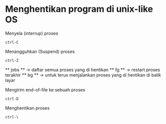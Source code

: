 # Menghentikan program di unix-like OS

Menyela (interrup) proses
```
ctrl-C
```

Menangguhkan (Suspend) proses
```
ctrl-Z
```
** jobs ** -> daftar semua proses yang di hentikan
** fg ** -> restart proses terakhir
** bg ** -> untuk terus menjalankan proses yang di hentikan di balik layar

Mengirim end-of-file ke sebuah proses
```
ctrl-D
```

Menghentikan proses
```
ctrl-\
```


